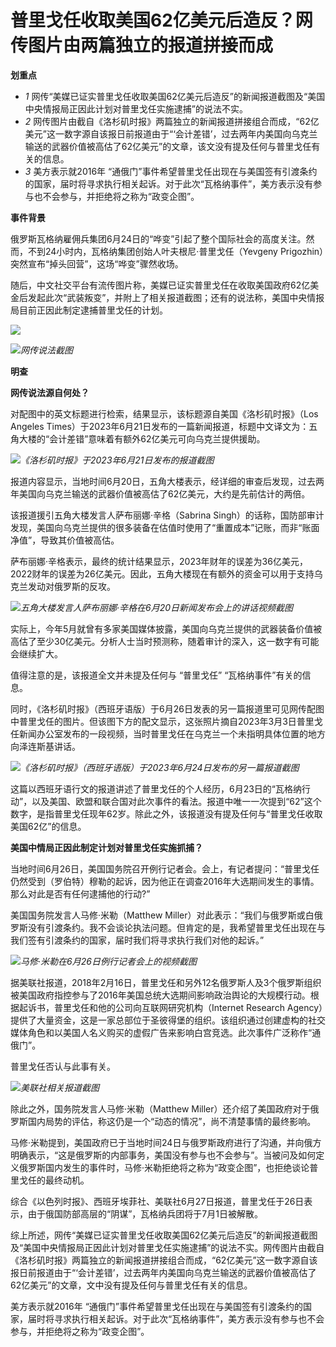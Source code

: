 

# 普里戈任收取美国62亿美元后造反？网传图片由两篇独立的报道拼接而成

**划重点**

  * _1_ 网传“美媒已证实普里戈任收取美国62亿美元后造反”的新闻报道截图及“美国中央情报局正因此计划对普里戈任实施逮捕”的说法不实。
  * _2_ 网传图片由截自《洛杉矶时报》两篇独立的新闻报道拼接组合而成，“62亿美元”这一数字源自该报日前报道由于“‘会计差错’，过去两年内美国向乌克兰输送的武器价值被高估了62亿美元”的文章，该文没有提及任何与普里戈任有关的信息。
  * _3_ 美方表示就2016年 “通俄门”事件希望普里戈任出现在与美国签有引渡条约的国家，届时将寻求执行相关起诉。对于此次“瓦格纳事件”，美方表示没有参与也不会参与，并拒绝将之称为“政变企图”。

**事件背景**

俄罗斯瓦格纳雇佣兵集团6月24日的“哗变”引起了整个国际社会的高度关注。然而，不到24小时内，瓦格纳集团创始人叶夫根尼·普里戈任（Yevgeny
Prigozhin）突然宣布“掉头回营”，这场“哗变”骤然收场。

随后，中文社交平台有流传图片称，美媒已证实普里戈任在收取美国政府62亿美金后发起此次“武装叛变”，并附上了相关报道截图；还有的说法称，美国中央情报局目前正因此制定逮捕普里戈任的计划。

![](https://inews.gtimg.com/newsapp_bt/0/15810460466/1000)

![](https://inews.gtimg.com/newsapp_bt/0/15810460469/1000)_网传说法截图_

**明查**

**网传说法源自何处？**

对配图中的英文标题进行检索，结果显示，该标题源自美国《洛杉矶时报》（Los Angeles
Times）于2023年6月21日发布的一篇新闻报道，标题中文译文为：五角大楼的“会计差错”意味着有额外62亿美元可向乌克兰提供援助。

![](https://inews.gtimg.com/newsapp_bt/0/15810460471/1000)_《洛杉矶时报》于2023年6月21日发布的报道截图_

报道内容显示，当地时间6月20日，五角大楼表示，经详细的审查后发现，过去两年美国向乌克兰输送的武器价值被高估了62亿美元，大约是先前估计的两倍。

该报道援引五角大楼发言人萨布丽娜·辛格（Sabrina
Singh）的话称，国防部审计发现，美国向乌克兰提供的很多装备在估值时使用了“重置成本”记账，而非“账面净值”，导致其价值被高估。

萨布丽娜·辛格表示，最终的统计结果显示，2023年财年的误差为36亿美元，2022财年的误差为26亿美元。因此，五角大楼现在有额外的资金可以用于支持乌克兰发动对俄罗斯的反攻。

![](https://inews.gtimg.com/newsapp_bt/0/15810460476/1000)_五角大楼发言人萨布丽娜·辛格在6月20日新闻发布会上的讲话视频截图_

实际上，今年5月就曾有多家美国媒体披露，美国向乌克兰提供的武器装备价值被高估了至少30亿美元。分析人士当时预测称，随着审计的深入，这一数字有可能会继续扩大。

值得注意的是，该报道全文并未提及任何与 “普里戈任” “瓦格纳事件”有关的信息。

同时，《洛杉矶时报》（西班牙语版）于6月26日发表的另一篇报道里可见网传配图中普里戈任的图片。但该图下方的配文显示，这张照片摘自2023年3月3日普里戈任新闻办公室发布的一段视频，当时普里戈任在乌克兰一个未指明具体位置的地方向泽连斯基讲话。

![](https://inews.gtimg.com/newsapp_bt/0/15810460481/1000)_《洛杉矶时报》（西班牙语版）于2023年6月24日发布的另一篇报道截图_

这篇以西班牙语行文的报道讲述了普里戈任的个人经历，6月23日的“瓦格纳行动”，以及美国、欧盟和联合国对此次事件的看法。报道中唯一一次提到“62”这个数字，是指普里戈任现年62岁。除此之外，该报道没有提及任何与“普里戈任收取美国62亿”的信息。

**美国中情局正因此制定计划对普里戈任实施抓捕？**

当地时间6月26日，美国国务院召开例行记者会。会上，有记者提问：“普里戈任仍然受到（罗伯特）穆勒的起诉，因为他正在调查2016年大选期间发生的事情。那么对此是否有任何逮捕他的行动?”

美国国务院发言人马修·米勒（Matthew
Miller）对此表示：“我们与俄罗斯或白俄罗斯没有引渡条约。我不会谈论执法问题。但肯定的是，我希望普里戈任出现在与我们签有引渡条约的国家，届时我们将寻求执行我们对他的起诉。”

![](https://inews.gtimg.com/newsapp_bt/0/15810460485/1000)_马修·米勒在6月26日例行记者会上的视频截图_

据美联社报道，2018年2月16日，普里戈任和另外12名俄罗斯人及3个俄罗斯组织被美国政府指控参与了2016年美国总统大选期间影响政治舆论的大规模行动。根据起诉书，普里戈任和他的公司向互联网研究机构（Internet
Research
Agency）提供了大量资金，这是一家总部位于圣彼得堡的组织。该组织通过创建虚构的社交媒体角色和以美国人名义购买的虚假广告来影响白宫竞选。此次事件广泛称作“通俄门”。

普里戈任否认与此事有关。

![](https://inews.gtimg.com/newsapp_bt/0/15810460487/1000)_美联社相关报道截图_

除此之外，国务院发言人马修·米勒（Matthew
Miller）还介绍了美国政府对于俄罗斯国内局势的评估，称这仍是一个“动态的情况”，尚不清楚事情的最终影响。

马修·米勒提到，美国政府已于当地时间24日与俄罗斯政府进行了沟通，并向俄方明确表示，“这是俄罗斯的内部事务，美国没有参与也不会参与”。当被问及如何定义俄罗斯国内发生的事件时，马修·米勒拒绝将之称为“政变企图”，也拒绝谈论普里戈任的最终动机。

综合《以色列时报》、西班牙埃菲社、美联社6月27日报道，普里戈任于26日表示，由于俄国防部高层的“阴谋”，瓦格纳兵团将于7月1日被解散。

综上所述，网传“美媒已证实普里戈任收取美国62亿美元后造反”的新闻报道截图及“美国中央情报局正因此计划对普里戈任实施逮捕”的说法不实。网传图片由截自《洛杉矶时报》两篇独立的新闻报道拼接组合而成，“62亿美元”这一数字源自该报日前报道由于“‘会计差错’，过去两年内美国向乌克兰输送的武器价值被高估了62亿美元”的文章，文中没有提及任何与普里戈任有关的信息。

美方表示就2016年
“通俄门”事件希望普里戈任出现在与美国签有引渡条约的国家，届时将寻求执行相关起诉。对于此次“瓦格纳事件”，美方表示没有参与也不会参与，并拒绝将之称为“政变企图”。

